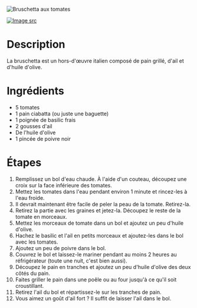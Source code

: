 ![Bruschetta aux tomates](https://raw.githubusercontent.com/bartzaalberg/recipes/master/recipes/bruschetta_with_tomato/image.jpg)

[![Image src](https://raw.githubusercontent.com/bartzaalberg/recipes/master/data/icons/camera-icon.png#image-src)](
    https://flic.kr/p/9HtP3v
)

# Description

La bruschetta est un hors-d'œuvre italien composé de pain grillé, d'ail et d'huile d'olive.

# Ingrédients

* 5 tomates
* 1 pain ciabatta (ou juste une baguette)
* 1 poignée de basilic frais
* 2 gousses d'ail
* De l'huile d'olive
* 1 pincée de poivre noir

# Étapes

1. Remplissez un bol d'eau chaude. À l'aide d'un couteau, découpez une croix sur la face inférieure des tomates.
2. Mettez les tomates dans l'eau pendant environ 1 minute et rincez-les à l'eau froide.
3. Il devrait maintenant être facile de peler la peau de la tomate. Retirez-la.
4. Retirez la partie avec les graines et jetez-la. Découpez le reste de la tomate en morceaux.
5. Mettez les morceaux de tomate dans un bol et ajoutez un peu d'huile d'olive.
6. Hachez le basilic et l'ail en petits morceaux et ajoutez-les dans le bol avec les tomates.
7. Ajoutez un peu de poivre dans le bol.
8. Couvrez le bol et laissez-le mariner pendant au moins 2 heures au réfrigérateur (toute une nuit, c'est bien aussi).
9. Découpez le pain en tranches et ajoutez un peu d'huile d'olive des deux côtés du pain.
10. Faites griller le pain dans une poêle ou au four jusqu'à ce qu'il soit croustillant.
11. Retirez l'ail du bol et répartissez-le sur les tranches de pain.
12. Vous aimez un goût d'ail fort ? Il suffit de laisser l'ail dans le bol.
